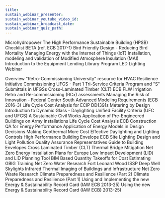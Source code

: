 ```yaml
---
title:
sustain_webinar_presenter:
sustain_webinar_youtube_video_id:
sustain_webinar_broadcast_date:
sustain_webinar_quiz_path:
---
```


Microhydropower
The High Performance Sustainable Building (HPSB) Checklist BETA (ref. ECB 2017-1)
Bird Friendly Design - Reducing Bird Mortality
Managing Energy with the Internet of Things (IoT)
Installation, modeling and validation of Modified Atmosphere Insulation (MAI)
Introduction to the Equipment Lending Library Program
LED Lighting Webinar

Overview "Retro-Commissioning University" resource for HVAC
Resilience Initiative
Commissioning UFGS - Part 1
Tri-Service Criteria Program and "S" Submittals in UFGSs
Cross-Laminated Timber (CLT) ECB
FLW Irrigation
Retro and Re-commissioning (RCx) assessments
Managing the Risk of Innovation - Federal Center South
Advanced Modeling Requirements (ECB 2016-3)
Life Cycle Cost Analysis for ECIP DD1391s
Metering by Design
Introduction to Dynamic Glass - Daylighting
Unified Facility Criteria (UFC and UFGS)
A Sustainable Civil Works
Application of Pre-Engineered Buildings on Army Installations
Life Cycle Cost Analysis ECB
Construction QA for Energy Performance
Application of Energy Models in Design Decisions
Making Geothermal More Cost Effective
Daylighting and Lighting Controls
High Performance Building Envelope ECB
Site Lighting Design and Light Pollution
Quality Assurance Representatives Guide to Building Envelopes
Cross Laminated Timber (CLT)
Thermal Bridge Mitigation
Net Zero Energy Installation Plans for Europe
Low Impact Development (LID) and LID Planning Tool
BIM Based Quantity Takeoffs for Cost Estimating
GBIG Training
Net Zero Water Research
Fort Leonard Wood ISSP
Deep Well Skylights
Infrared Thermal Imaging of Buildings and Infrastructure
Net Zero Waste Research
Climate Preparedness and Resilience (Part 2)
Climate Preparedness and Resilience (Part 1)
Using and Implementing the new Energy & Sustainability Record Card (IAW ECB 2013-25)
Using the new Energy & Sustainability Record Card (IAW ECB) 2013-25)
